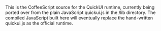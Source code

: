 This is the CoffeeScript source for the QuickUI runtime, currently being
ported over from the plain JavaScript quickui.js in the /lib directory.
The compiled JavaScript built here will eventually replace the hand-written
quickui.js as the official runtime.
